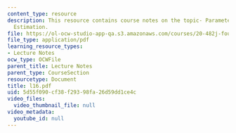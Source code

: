 ```yaml
---
content_type: resource
description: This resource contains course notes on the topic- Parameter Fitting and
  Estimation.
file: https://ol-ocw-studio-app-qa.s3.amazonaws.com/courses/20-482j-foundations-of-algorithms-and-computational-techniques-in-systems-biology-spring-2006/5d55f090cf38f29398fa26d59dd1ce4c_l16.pdf
file_type: application/pdf
learning_resource_types:
- Lecture Notes
ocw_type: OCWFile
parent_title: Lecture Notes
parent_type: CourseSection
resourcetype: Document
title: l16.pdf
uid: 5d55f090-cf38-f293-98fa-26d59dd1ce4c
video_files:
  video_thumbnail_file: null
video_metadata:
  youtube_id: null
---
```

